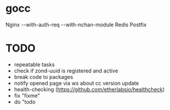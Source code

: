 # gocc

Nginx --with-auth-req --with-nchan-module
Redis
Postfix

# TODO
- repeatable tasks
- check if zond-uuid is registered and active
- break code to packages
- notify opened page via ws about cc version update
- health-checking (https://github.com/etherlabsio/healthcheck)
- fix "fixme"
- do "todo
